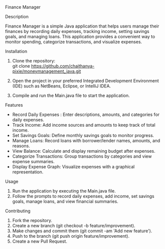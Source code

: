 Finance Manager

 Description

Finance Manager is a simple Java application that helps users manage their finances by recording daily expenses, tracking income, setting savings goals, and managing loans. This application provides a convenient way to monitor spending, categorize transactions, and visualize expenses.

 Installation

1. Clone the repository:  
git clone https://github.com/chaithanya-pixie/moneymanagement_java.git 

2. Open the project in your preferred Integrated Development Environment (IDE) such as NetBeans, Eclipse, or IntelliJ IDEA.

3. Compile and run the Main.java file to start the application.

 Features

- Record Daily Expenses : Enter descriptions, amounts, and categories for daily expenses.
- Track Income: Add income sources and amounts to keep track of total income.
- Set Savings Goals: Define monthly savings goals to monitor progress.
- Manage Loans: Record loans with borrower/lender names, amounts, and reasons.
- View Balance: Calculate and display remaining budget after expenses.
- Categorize Transactions: Group transactions by categories and view expense summaries.
- Display Expense Graph: Visualize expenses with a graphical representation.

Usage

1. Run the application by executing the Main.java file.
2. Follow the prompts to record daily expenses, add income, set savings goals, manage loans, and view financial summaries.

Contributing

1. Fork the repository.
2. Create a new branch (git checkout -b feature/improvement).
3. Make changes and commit them (git commit -am 'Add new feature').
4. Push to the branch (git push origin feature/improvement).
5. Create a new Pull Request.

